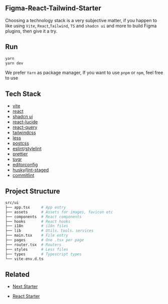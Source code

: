 ## Figma-React-Tailwind-Starter

Choosing a technology stack is a very subjective matter, if you happen to like using `Vite`, `React`,`Tailwind`, `TS` and `shadcn ui` and more to build Figma plugins, then give it a try.

## Run

```sh
yarn
yarn dev
```

We prefer `Yarn` as package manager, If you want to use `pnpm` or `npm`, feel free to use

## Tech Stack

- [vite](https://vitejs.dev/)
- [react](https://reactjs.org/)
- [shadcn ui](https://ui.shadcn.com/)
- [react-lucide](https://lucide.dev/)
- [react-query](https://tanstack.com/query/latest/)
- [tailwindcss](https://tailwindcss.com/)
- [less](http://lesscss.org/)
- [postcss](https://postcss.org/)
- [eslint](https://eslint.org/)/[stylelint](https://stylelint.io/)
- [prettier](https://prettier.io/)
- [svgr](https://react-svgr.com/)
- [editorconfig](https://editorconfig.org/)
- [husky](https://typicode.github.io/husky/#/)/[lint-staged](https://github.com/okonet/lint-staged)
- [commitlint](https://commitlint.js.org/)

## Project Structure

```sh
src/ui
├── app.tsx     # App entry
├── assets      # Assets for images, favicon etc
├── components  # React components
├── hooks       # React hooks
├── i18n        # i18n files
├── lib         # Utils、tools、services
├── main.tsx    # File entry
├── pages       # One .tsx per page
├── router.tsx  # Routers
├── styles      # Less files
├── types       # Typescript types
└── vite-env.d.ts
```

## Related

- [Next Starter](https://github.com/Quilljou/next-ts-tailwind-starter)

- [React Starter](https://github.com/Quilljou/vite-react-ts-tailwind-starter)

<!-- [Electron Starter](https://)

[R3f Starter](https://)

[Express Starter](https://)

[Node Starter](https:/)

[Chrome Extension Starter](https://)

[VSCode Extension Starter](https://) -->
